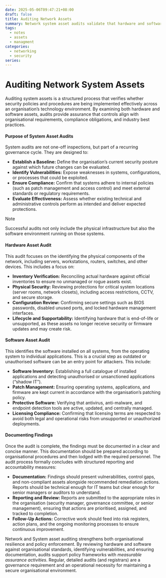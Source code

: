 ```yaml
---
date: 2025-05-06T09:47:21+08:00
draft: false
title: Auditing Network Assets
summary: Network system asset audits validate that hardware and software controls align with policies and standards. They uncover vulnerabilities, ensure compliance, and provide assurance for stronger governance and security resilience.
tags:
  - notes
  - assets
  - managment
categories:
  - networking
  - security
series:
---
```

# Auditing Network System Assets

Auditing system assets is a structured process that verifies whether security policies and procedures are being implemented effectively across an organisation’s technology environment. By examining both hardware and software assets, audits provide assurance that controls align with organisational requirements, compliance obligations, and industry best practices.

#### Purpose of System Asset Audits

System audits are not one-off inspections, but part of a recurring governance cycle. They are designed to:
- **Establish a Baseline:** Define the organisation’s current security posture against which future changes can be evaluated.
- **Identify Vulnerabilities:** Expose weaknesses in systems, configurations, or processes that could be exploited.
- **Ensure Compliance:** Confirm that systems adhere to internal policies (such as patch management and access control) and meet external standards or regulatory requirements.
- **Evaluate Effectiveness:** Assess whether existing technical and administrative controls perform as intended and deliver expected protections.


> [!NOTE]
> Successful audits not only include the physical infrastructure but also the software environment running on those systems.

#### Hardware Asset Audit

This audit focuses on the identifying the physical components of the network, including servers, workstations, routers, switches, and other devices. This includes a focus on:
- **Inventory Verification:** Reconciling actual hardware against official inventories to ensure no unmanaged or rogue assets exist.
- **Physical Security:** Reviewing protections for critical system locations (server rooms, network closets), including access restrictions, CCTV, and secure storage.
- **Configuration Review:** Confirming secure settings such as BIOS passwords, disabled unused ports, and locked hardware management interfaces.
- **Lifecycle and Supportability:** Identifying hardware that is end-of-life or unsupported, as these assets no longer receive security or firmware updates and may create risk.

#### Software Asset Audit

This identifies the software installed on all systems, from the operating system to individual applications.  This is a crucial step as outdated or unauthorised software can be an entry point for attackers.  This  include:
- **Software Inventory:** Establishing a full catalogue of installed applications and detecting unauthorised or unsanctioned applications (“shadow IT”).
- **Patch Management:** Ensuring operating systems, applications, and firmware are kept current in accordance with the organisation’s patching policy.
- **Protective Software:** Verifying that antivirus, anti-malware, and endpoint detection tools are active, updated, and centrally managed.
- **Licensing Compliance:** Confirming that licensing terms are respected to avoid both legal and operational risks from unsupported or unauthorized deployments.

#### Documenting Findings

Once the audit is complete, the findings must be documented in a clear and concise manner. This documentation should be prepared according to organisational procedures and then lodged with the required personnel.  The audit process formally concludes with structured reporting and accountability measures:
- **Documentation:** Findings should present vulnerabilities, control gaps, and non-compliant assets alongside recommended remediation actions. Reports should be technical enough for IT teams but clear enough for senior managers or auditors to understand.
- **Reporting and Review:** Reports are submitted to the appropriate roles in the organisation (security manager, governance committee, or senior management), ensuring that actions are prioritised, assigned, and tracked to completion.
- **Follow-Up Actions:** Corrective work should feed into risk registers, action plans, and the ongoing monitoring processes to ensure continuous improvement.

Network and System asset auditing strengthens both organisational resilience and policy enforcement.  By reviewing hardware and software against organisational standards, identifying vulnerabilities, and ensuring documentation, audits support policy frameworks with *measurable assurance activities*.  Regular, detailed audits (and registrars) are a governance requirement and an operational necessity for maintaining a secure organisational environment.
